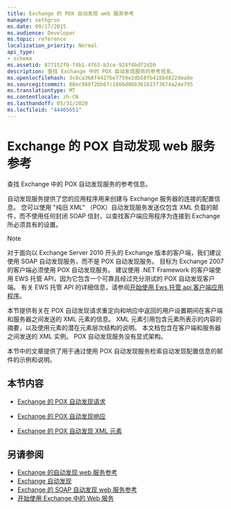 ```yaml
---
title: Exchange 的 POX 自动发现 web 服务参考
manager: sethgros
ms.date: 09/17/2015
ms.audience: Developer
ms.topic: reference
localization_priority: Normal
api_type:
- schema
ms.assetid: 877152f0-f4b1-4f63-b2ce-924f4bdf2d20
description: 查找 Exchange 中的 POX 自动发现服务的参考信息。
ms.openlocfilehash: 3c0ca368f4427be7759e2db58fb418b4822dea8e
ms.sourcegitcommit: 88ec988f2bb67c1866d06b361615f3674a24e795
ms.translationtype: MT
ms.contentlocale: zh-CN
ms.lasthandoff: 05/31/2020
ms.locfileid: "44465651"
---
```

# <a name="pox-autodiscover-web-service-reference-for-exchange"></a>Exchange 的 POX 自动发现 web 服务参考

查找 Exchange 中的 POX 自动发现服务的参考信息。
  
自动发现服务提供了您的应用程序用来创建与 Exchange 服务器的连接的配置信息。 您可以使用 "纯旧 XML" （POX）自动发现服务发送仅包含 XML 负载的邮件，而不使用任何封闭 SOAP 信封，以查找客户端应用程序为连接到 Exchange 所必须具有的设置。
  
> [!NOTE]
> 对于面向以 Exchange Server 2010 开头的 Exchange 版本的客户端，我们建议使用 SOAP 自动发现服务，而不是 POX 自动发现服务。 目标为 Exchange 2007 的客户端必须使用 POX 自动发现服务。 建议使用 .NET Framework 的客户端使用 EWS 托管 API，因为它包含一个可靠且经过充分测试的 POX 自动发现客户端。 有关 EWS 托管 API 的详细信息，请参阅[开始使用 Ews 托管 api 客户端应用程序](https://msdn.microsoft.com/library/c2267733-6f4f-49e5-9614-1e4a24c3af1a%28Office.15%29.aspx)。 
  
本节提供有关在 POX 自动发现请求重定向和响应中返回的用户设置期间在客户端和服务器之间发送的 XML 元素的信息。 XML 元素引用包含元素所表示的内容的摘要，以及使用元素的潜在元素层次结构的说明。 本文档包含在客户端和服务器之间发送的 XML 实例。 POX 自动发现服务没有显式架构。
  
本节中的文章提供了用于通过使用 POX 自动发现服务检索自动发现配置信息的邮件的示例和说明。 
  
## <a name="in-this-section"></a>本节内容
<a name="bk_InThisSection"> </a>

- [Exchange 的 POX 自动发现请求](pox-autodiscover-request-for-exchange.md)
    
- [Exchange 的 POX 自动发现响应](pox-autodiscover-response-for-exchange.md)
    
- [Exchange 的 POX 自动发现 XML 元素](pox-autodiscover-xml-elements-for-exchange.md)
    
## <a name="see-also"></a>另请参阅

- [Exchange 的自动发现 web 服务参考](autodiscover-web-service-reference-for-exchange.md)
- [Exchange 自动发现](../exchange-web-services/autodiscover-for-exchange.md)   
- [Exchange 的 SOAP 自动发现 web 服务参考](soap-autodiscover-web-service-reference-for-exchange.md)
- [开始使用 Exchange 中的 Web 服务](../exchange-web-services/start-using-web-services-in-exchange.md)
    

